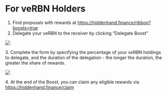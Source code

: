 # For veRBN Holders

1. Find proposals with rewards at https://hiddenhand.finance/ribbon?boosts=true
2. Delegate your veRBN to the receiver by clicking “Delegate Boost”

&#x20;      ![](https://lh6.googleusercontent.com/HInPs7wi5gbEMaL67xgWh34I0PB-QaKM6aRsib5jXWeVelCSBVMhWWKJBCYiD7r995OAAvtdom-9jjqH5AEhqza-cvXyVUjLWPSVTo9ipw5IMsNkZdBttMUMVpGK0MXT8TQU57ArHA\_WSlRTng)

&#x20; 3\. Complete the form by specifying the percentage of your veRBN holdings to delegate, and the  duration of the delegation - the longer the duration, the greater the share of rewards.

&#x20;        ![](https://lh5.googleusercontent.com/\_BWtPb2tcxytdj6-IylaYUrIX22H6F4U0feS3ocd6\_tKYuiUxE\_PXtZQUFkjWY4zr10Ot\_r\_lpYgufsoXcLcUUSVu-MViliRAm9Ws342IEMEzFOUl49JzC\_ppwyfAGSONTQhvY4vGvAVXFOoJA)

&#x20; 4\. At the end of the Boost, you can claim any eligible rewards via https://hiddenhand.finance/claim &#x20;



